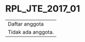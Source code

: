 # RPL_JTE_2017_01
<!DOCTYPE html>
<html>
  <head>
    <title>Utama - Admin</title>
  </head>
  <body>
    <table border="0">
      <tr><td>Daftar anggota</td></tr>
      <tr><td>Tidak ada anggota.</td></tr>
    </table>
   </body>
 </html>
